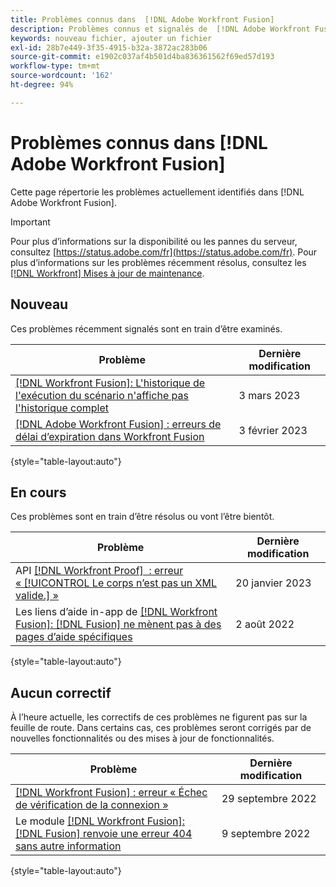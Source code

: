 ```yaml
---
title: Problèmes connus dans  [!DNL Adobe Workfront Fusion]
description: Problèmes connus et signalés de  [!DNL Adobe Workfront Fusion]
keywords: nouveau fichier, ajouter un fichier
exl-id: 28b7e449-3f35-4915-b32a-3872ac283b06
source-git-commit: e1902c037af4b501d4ba836361562f69ed57d193
workflow-type: tm+mt
source-wordcount: '162'
ht-degree: 94%

---
```


# Problèmes connus dans [!DNL Adobe Workfront Fusion]

Cette page répertorie les problèmes actuellement identifiés dans [!DNL Adobe Workfront Fusion].

>[!IMPORTANT]
>
>Pour plus d’informations sur la disponibilité ou les pannes du serveur, consultez [https://status.adobe.com/fr](https://status.adobe.com/fr). Pour plus d’informations sur les problèmes récemment résolus, consultez les [[!DNL Workfront] Mises à jour de maintenance](../maintenance/current-updates.md).

## Nouveau

Ces problèmes récemment signalés sont en train d’être examinés.

| **Problème** | **Dernière modification** |
| -----------------------------------------------------------------| ----------------- |
| [[!DNL Workfront Fusion]: L&#39;historique de l&#39;exécution du scénario n&#39;affiche pas l&#39;historique complet](known-issues-workfront-fusion/fusion-execution-history-does-not-display-entire-history.md) | 3 mars 2023 |
| [[!DNL Adobe Workfront Fusion] : erreurs de délai d’expiration dans Workfront Fusion](known-issues-workfront-fusion/fusion-timeout-errors.md) | 3 février 2023 |

{style=&quot;table-layout:auto&quot;}


## En cours

Ces problèmes sont en train d’être résolus ou vont l’être bientôt.

| **Problème** | **Dernière modification** |
| -----------------------------------------------------------------| ----------------- |
| API [[!DNL Workfront Proof]  : erreur « [!UICONTROL Le corps n’est pas un XML valide.] »](known-issues-workfront-proof/proof-error-body-is-not-a-valid-xml.md) | 20 janvier 2023 |
| Les liens d’aide in-app de [[!DNL Workfront Fusion]: [!DNL Fusion]  ne mènent pas à des pages d’aide spécifiques](known-issues-workfront-fusion/help-links-in-modules-not-working.md) | 2 août 2022 |

{style=&quot;table-layout:auto&quot;}

## Aucun correctif

À l’heure actuelle, les correctifs de ces problèmes ne figurent pas sur la feuille de route. Dans certains cas, ces problèmes seront corrigés par de nouvelles fonctionnalités ou des mises à jour de fonctionnalités.

| **Problème** | **Dernière modification** |
| -----------------------------------------------------------------| ----------------- |
| [[!DNL Workfront Fusion] : erreur « Échec de vérification de la connexion »](known-issues-workfront-fusion/fusion-401-error-must-reauthenicate-connection.md) | 29 septembre 2022 |
| Le module [[!DNL Workfront Fusion]: [!DNL Fusion]  renvoie une erreur 404 sans autre information](known-issues-workfront-fusion/fusion-404-error-no-description.md) | 9 septembre 2022 |

{style=&quot;table-layout:auto&quot;}
